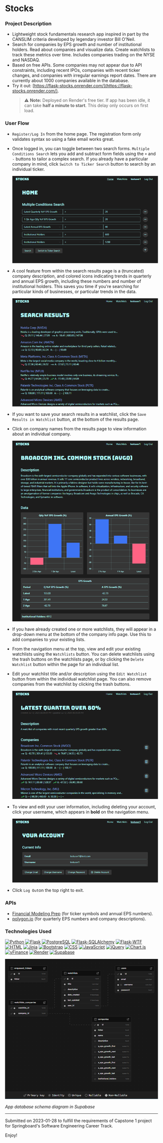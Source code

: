 # Stocks
### Project Description
- Lightweight stock fundamentals research app inspired in part by the CANSLIM criteria developed by legendary investor Bill O'Neil. 
- Search for companies by EPS growth and number of institutional holders. Read about companies and visualize data. Create watchlists to track these metrics over time. Includes companies trading on the NYSE and NASDAQ.
- Based on free APIs. Some companies may not appear due to API constraints, including recent IPOs, companies with recent ticker changes, and companies with irregular earnings report dates. There are currently about 1000 companies available in the database.
- Try it out: [https://flask-stocks.onrender.com/](https://flask-stocks.onrender.com/).
  > ⚠️ **Note:** Deployed on Render's free tier. If app has been idle, it can take **half a minute to start**. This delay only occurs on first load.

### User Flow
- `Register/Log In` from the home page. The registration form only validates syntax so using a fake email works great.
- Once logged in, you can toggle between two search forms. `Multiple Conditions Search` lets you add and subtract form fields using the `+` and `-` buttons to tailor a complex search. If you already have a particular company in mind, click `Switch to Ticker Search` button to search by an individual ticker.

  ![Multiple searchfields screenshot](screenshots/search1.PNG)

- A cool feature from within the search results page is a (truncated) company description, and colored icons indicating trends in quarterly and annual EPS growth, including these numbers and number of institutional holders. This saves you time if you're searching for particular kinds of businesses, or particular trends in the data.

  ![Search results screenshot](screenshots/s_results.PNG)

- If you want to save your search results in a watchlist, click the `Save Results in Watchlist` button, at the bottom of the results page.
- Click on company names from the results page to view information about an individual company.

  ![Individual company screenshot](screenshots/company.PNG)

- If you have already created one or more watchlists, they will appear in a drop-down menu at the bottom of the company info page. Use this to add companies to your existing lists.
- From the navigation menu at the top, view and edit your existing watchlists using the `Watchlists` button. You can delete watchlists using the trash buttons on the watchlists page, or by clicking the `Delete Watchlist` button within the page for an individual list.
- Edit your watchlist title and/or description using the `Edit Watchlist` button from within the individual watchlist page. You can also remove companies from the watchlist by clicking the trash buttons.

  ![Watchlist screenshot](screenshots/watchlist.PNG)

- To view and edit your user information, including deleting your account, click your username, which appears in **bold** on the navigation menu.

  ![User account information screenshot](screenshots/user.PNG)

- Click `Log Out`on the top right to exit.

### APIs
- [Financial Modeling Prep](https://site.financialmodelingprep.com/developer/docs/stable) (for ticker symbols and annual EPS numbers).
- [polygon.io](https://polygon.io/docs/rest/stocks/overview) (for quarterly EPS numbers and company descriptions).

### Technologies Used

[![Python](https://img.shields.io/badge/Python-3776AB?style=for-the-badge&logo=python&logoColor=white)](https://www.python.org/)
[![Flask](https://img.shields.io/badge/Flask-000000?style=for-the-badge&logo=flask&logoColor=white)](https://flask.palletsprojects.com/)
[![PostgreSQL](https://img.shields.io/badge/PostgreSQL-336791?style=for-the-badge&logo=postgresql&logoColor=white)](https://www.postgresql.org/)
[![Flask-SQLAlchemy](https://img.shields.io/badge/Flask--SQLAlchemy-FF1717?style=for-the-badge&logo=sqlalchemy&logoColor=white)](https://flask-sqlalchemy.readthedocs.io/)
[![Flask-WTF](https://img.shields.io/badge/Flask--WTF-B41717?style=for-the-badge)](https://flask-wtf.readthedocs.io/)
[![HTML](https://img.shields.io/badge/HTML5-E34F26?style=for-the-badge&logo=html5&logoColor=white)](https://developer.mozilla.org/en-US/docs/Web/HTML/)
[![Jinja](https://img.shields.io/badge/Jinja-4B0082?style=for-the-badge&logo=jinja&logoColor=white)](https://jinja.palletsprojects.com/)
[![Bootstrap](https://img.shields.io/badge/Bootstrap-7952B3?style=for-the-badge&logo=bootstrap&logoColor=white)](https://getbootstrap.com/)
[![CSS](https://img.shields.io/badge/CSS3-1572B6?style=for-the-badge&logo=css3&logoColor=white)](https://developer.mozilla.org/en-US/docs/Web/CSS/)
[![JavaScript](https://img.shields.io/badge/JavaScript-F7DF1E?style=for-the-badge&logo=javascript&logoColor=black)](https://developer.mozilla.org/en-US/docs/Web/JavaScript/)
[![jQuery](https://img.shields.io/badge/jQuery-0769AD?style=for-the-badge&logo=jquery&logoColor=white)](https://jquery.com/)
[![Chart.js](https://img.shields.io/badge/Chart.js-FF6384?style=for-the-badge&logo=chartdotjs&logoColor=white)](https://www.chartjs.org/)
[![yFinance](https://img.shields.io/badge/yFinance-0080FF?style=for-the-badge)](https://ranaroussi.github.io/yfinance/)
[![Render](https://img.shields.io/badge/Render-46E3B7?style=for-the-badge&logo=render&logoColor=black)](https://render.com/)
[![Supabase](https://img.shields.io/badge/Supabase-3FCF8E?style=for-the-badge&logo=supabase&logoColor=white)](https://supabase.com/)


![Database schema diagram](schema/db_schema.PNG)

*App database schema diagram in Supabase*

---

Submitted on 2023-01-28 to fulfill the requirements of Capstone 1 project for Springboard's Software Engineering Career Track.

Enjoy!
